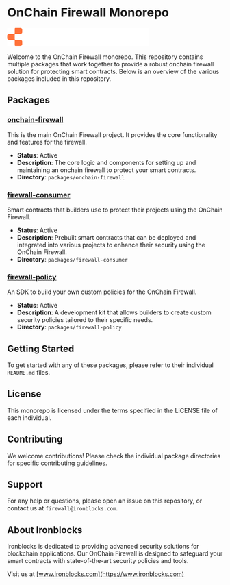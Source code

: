 # OnChain Firewall Monorepo

![Ironblocks](packages//onchain-firewall/ironblocks-logo.svg)

Welcome to the OnChain Firewall monorepo. This repository contains multiple packages that work together to provide a robust onchain firewall solution for protecting smart contracts. Below is an overview of the various packages included in this repository.

## Packages

### [onchain-firewall](packages/onchain-firewall)

This is the main OnChain Firewall project. It provides the core functionality and features for the firewall.

-   **Status**: Active
-   **Description**: The core logic and components for setting up and maintaining an onchain firewall to protect your smart contracts.
-   **Directory**: `packages/onchain-firewall`

### [firewall-consumer](packages/firewall-consumer)

Smart contracts that builders use to protect their projects using the OnChain Firewall.

-   **Status**: Active
-   **Description**: Prebuilt smart contracts that can be deployed and integrated into various projects to enhance their security using the OnChain Firewall.
-   **Directory**: `packages/firewall-consumer`

### [firewall-policy](packages/firewall-policy)

An SDK to build your own custom policies for the OnChain Firewall.

-   **Status**: Active
-   **Description**: A development kit that allows builders to create custom security policies tailored to their specific needs.
-   **Directory**: `packages/firewall-policy`

## Getting Started

To get started with any of these packages, please refer to their individual `README.md` files.

## License

This monorepo is licensed under the terms specified in the LICENSE file of each individual.

## Contributing

We welcome contributions! Please check the individual package directories for specific contributing guidelines.

## Support

For any help or questions, please open an issue on this repository, or contact us at `firewall@ironblocks.com`.

## About Ironblocks

Ironblocks is dedicated to providing advanced security solutions for blockchain applications. Our OnChain Firewall is designed to safeguard your smart contracts with state-of-the-art security policies and tools.

Visit us at [www.ironblocks.com](https://www.ironblocks.com)
